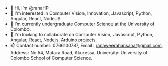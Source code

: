 - 👋 Hi, I’m @ranaHP
- 👀 I'm interested in 
          Computer Vision,
          Innovation,
          Javascript,
          Python,
          Angular,
          React,
          NodeJS.
- 🌱 I’m currently undergraduate Computer Science at the University of Colombo. 
- 💞️ I'm looking to collaborate on Computer Vision, Javascript, Python, Angular, React, Nodejs, Arduino projects.
- 📫 Contact number: 0766100787,
     Email : ranaweerahansana@gmail.com,
     Address: No 54, Matara Road, Akuressa,
     University: University of Colombo School of Computer Science.

<!---
ranaHP/ranaHP is a ✨ special ✨ repository because its `README.md` (this file) appears on your GitHub profile.
You can click the Preview link to take a look at your changes.
--->

